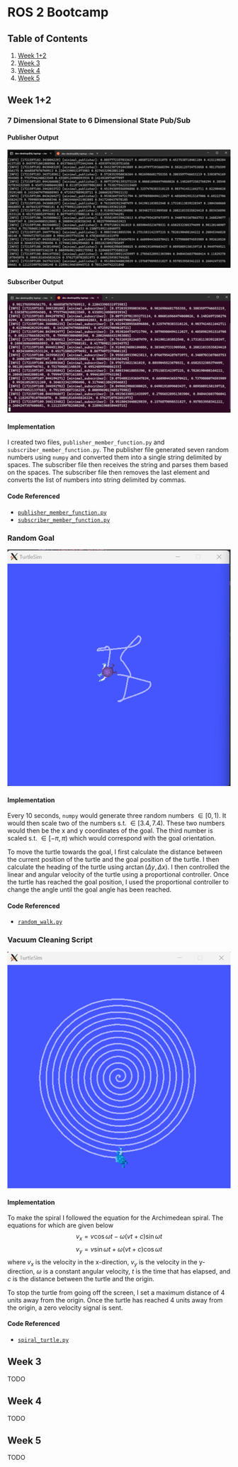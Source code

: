 # ROS 2 Bootcamp

## Table of Contents
1. [Week 1+2](#week-12)
2. [Week 3](#week-3)
3. [Week 4](#week-4)
4. [Week 5](#week-5)

## Week 1+2
### 7 Dimensional State to 6 Dimensional State Pub/Sub
#### Publisher Output
![Publisher Output](/images/6_dim_publisher.png)

#### Subscriber Output
![Subscriber Output](/images/6_dim_subscriber.png)

#### Implementation
I created two files, `publisher_member_function.py` and `subscriber_member_function.py`. The publisher file generated seven random numbers using `numpy` and converted them into a single string delimited by spaces. The subscriber file then receives the string and parses them based on the spaces. The subscriber file then removes the last element and converts the list of numbers into string delimited by commas.

#### Code Referenced
- [`publisher_member_function.py`](/Week%201+2/src/6_dim_state/6_dim_state/publisher_member_function.py)
- [`subscriber_member_function.py`](/Week%201+2/src/6_dim_state/6_dim_state/subscriber_member_function.py)

### Random Goal
![Random Walk](/images/Random%20Walk.png)

#### Implementation
Every 10 seconds, `numpy` would generate three random numbers $\in[0,1)$. It would then scale two of the numbers s.t. $\in[3.4,7.4)$. These two numbers would then be the x and y coordinates of the goal. The third number is scaled s.t. $\in[-\pi,\pi)$ which would correspond with the goal orientation.

To move the turtle towards the goal, I first calculate the distance between the current position of the turtle and the goal position of the turtle. I then calculate the heading of the turtle using $\arctan(\Delta y, \Delta x)$. I then controlled the linear and angular velocity of the turtle using a proportional controller. Once the turtle has reached the goal position, I used the proportional controller to change the angle until the goal angle has been reached. 

#### Code Referenced
- [`random_walk.py`](/Week%201+2/src/random_turtle/random_turtle/random_walk.py)

### Vacuum Cleaning Script
![Vacuum Turtle](/images/Vacuum%20Turtle.png)

#### Implementation
To make the spiral I followed the equation for the Archimedean spiral. The equations for which are given below
$$v_x=v\cos\omega t-\omega(vt+c)\sin\omega t$$
$$v_y=v\sin\omega t+\omega(vt+c)\cos\omega t$$
where $v_x$ is the velocity in the x-direction, $v_y$ is the velocity in the y-direction, $\omega$ is a constant angular velocity, $t$ is the time that has elapsed, and $c$ is the distance between the turtle and the origin.

To stop the turtle from going off the screen, I set a maximum distance of 4 units away from the origin. Once the turtle has reached 4 units away from the origin, a zero velocity signal is sent.

#### Code Referenced
- [`spiral_turtle.py`](/Week%201+2/src/vacuum_turtle/vacuum_turtle/spiral_turtle.py)

## Week 3
TODO

## Week 4
TODO

## Week 5
TODO